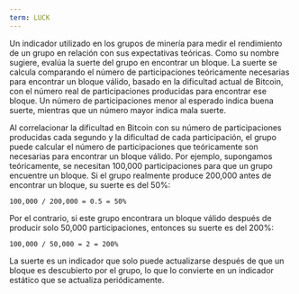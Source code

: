 ```yaml
---
term: LUCK
---
```


Un indicador utilizado en los grupos de minería para medir el rendimiento de un grupo en relación con sus expectativas teóricas. Como su nombre sugiere, evalúa la suerte del grupo en encontrar un bloque. La suerte se calcula comparando el número de participaciones teóricamente necesarias para encontrar un bloque válido, basado en la dificultad actual de Bitcoin, con el número real de participaciones producidas para encontrar ese bloque. Un número de participaciones menor al esperado indica buena suerte, mientras que un número mayor indica mala suerte.

Al correlacionar la dificultad en Bitcoin con su número de participaciones producidas cada segundo y la dificultad de cada participación, el grupo puede calcular el número de participaciones que teóricamente son necesarias para encontrar un bloque válido. Por ejemplo, supongamos teóricamente, se necesitan 100,000 participaciones para que un grupo encuentre un bloque. Si el grupo realmente produce 200,000 antes de encontrar un bloque, su suerte es del 50%:

```text
100,000 / 200,000 = 0.5 = 50%
```

Por el contrario, si este grupo encontrara un bloque válido después de producir solo 50,000 participaciones, entonces su suerte es del 200%:

```text
100,000 / 50,000 = 2 = 200%
```

La suerte es un indicador que solo puede actualizarse después de que un bloque es descubierto por el grupo, lo que lo convierte en un indicador estático que se actualiza periódicamente.